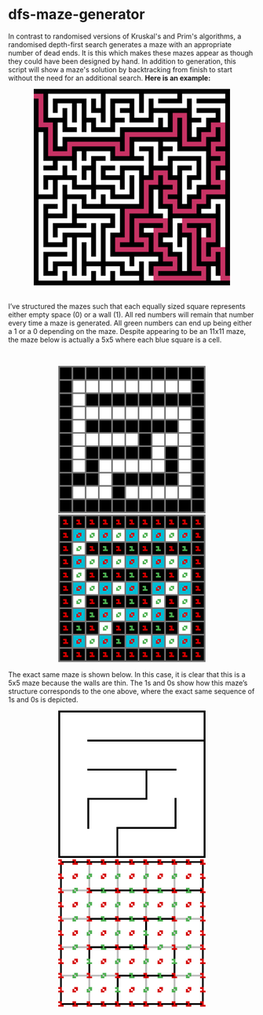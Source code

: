 # dfs-maze-generator
In contrast to randomised versions of Kruskal's and Prim's algorithms, a randomised depth-first search generates a maze with an appropriate number of dead ends. It is this which makes these mazes appear as though they could have been designed by hand. In addition to generation, this script will show a maze's solution by backtracking from finish to start without the need for an additional search. **Here is an example:**
<p align="center"><img src="images/Example.png" width="400"></p><br>
I’ve structured the mazes such that each equally sized square represents either empty space (0) or a wall (1). All red numbers will remain that number every time a maze is generated. All green numbers can end up being either a 1 or a 0 depending on the maze. Despite appearing to be an 11x11 maze, the maze below is actually a 5x5 where each blue square is a cell.

<br><p align="center"><img src="images/Structured.png" width="300"> <img src="images/StructuredLabelled.png" width="300"></p>

The exact same maze is shown below. In this case, it is clear that this is a 5x5 maze because the walls are thin. The 1s and 0s show how this maze’s structure corresponds to the one above, where the exact same sequence of 1s and 0s is depicted.
<br><p align="center"><img src="images/Regular.png" width="300"> <img src="images/RegularLabelled.png" width="300"></p>

